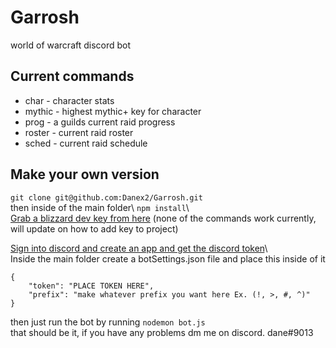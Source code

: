 # Garrosh
world of warcraft discord bot

## Current commands  
* char - character stats  
* mythic - highest mythic+ key for character
* prog - a guilds current raid progress  
* roster - current raid roster  
* sched - current raid schedule  

## Make your own version
```git clone git@github.com:Danex2/Garrosh.git```  
then inside of the main folder\ 
```npm install```\  
[Grab a blizzard dev key from here](https://dev.battle.net/)  (none of the commands work currently, will update on how to add key to project)

[Sign into discord and create an app and get the discord token](https://discordapp.com/developers/docs/intro)\  
Inside the main folder create a botSettings.json file and place this inside of it  
```
{
    "token": "PLACE TOKEN HERE",
    "prefix": "make whatever prefix you want here Ex. (!, >, #, ^)"
}
```
then just run the bot by running `nodemon bot.js`\
that should be it, if you have any problems dm me on discord. dane#9013